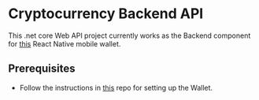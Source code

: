 # Cryptocurrency Backend API
This .net core Web API project currently works as the Backend component for [this](https://github.com/DHollenbach/react-native-cryptocurrency-wallet) React Native mobile wallet.

## Prerequisites
* Follow the instructions in [this](https://github.com/DHollenbach/react-native-cryptocurrency-wallet/blob/master/README.md) repo for setting up the Wallet.
